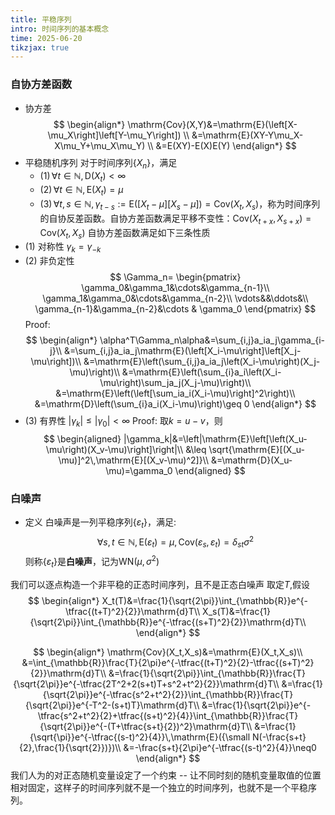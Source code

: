 ```yaml
---
title: 平稳序列
intro: 时间序列的基本概念
time: 2025-06-20
tikzjax: true
---
```

### 自协方差函数
- 协方差
	$$
	\begin{align*}
	\mathrm{Cov}(X,Y)&=\mathrm{E}(\left[X-\mu_X\right]\left[Y-\mu_Y\right]) \\
	&=\mathrm{E}(XY-Y\mu_X-X\mu_Y+\mu_X\mu_Y) \\
	&=E(XY)-E(X)E(Y)
	\end{align*}
	$$
- 平稳随机序列
	对于时间序列$\{X_n\}$，满足
	- $(1)\,\forall t\in \mathbb{N}, \mathrm{D}(X_t)< \infty$
	- $(2)\, \forall t\in \mathbb{N},\mathrm{E}(X_t)=\mu$
	- $(3)\, \forall t,s \in \mathbb{N},\gamma_{t-s}:=\mathrm{E}(\left[X_t-\mu\right]\left[X_s-\mu\right])=\mathrm{Cov}(X_t,X_s)$，称为时间序列的自协反差函数。自协方差函数满足平移不变性：$\mathrm{Cov}(X_{t+x},X_{s+x})=\mathrm{Cov}(X_t,X_s)$
自协方差函数满足如下三条性质
- $(1)$ 对称性 $\gamma_k=\gamma_{-k}$
- $(2)$ 非负定性
	$$
	\Gamma_n=
	\begin{pmatrix}
	\gamma_0&\gamma_1&\cdots&\gamma_{n-1}\\
	\gamma_1&\gamma_0&\cdots&\gamma_{n-2}\\
	\vdots&&\ddots&\\
	\gamma_{n-1}&\gamma_{n-2}&\cdots & \gamma_0
	\end{pmatrix}
	$$
	$\mathrm{Proof:}$
	$$
		\begin{align*}
		\alpha^T\Gamma_n\alpha&=\sum_{i,j}a_ia_j\gamma_{i-j}\\
		&=\sum_{i,j}a_ia_j\mathrm{E}(\left[X_i-\mu\right]\left[X_j-\mu\right])\\
		&=\mathrm{E}\left(\sum_{i,j}a_ia_j\left(X_i-\mu\right)(X_j-\mu)\right)\\
		&=\mathrm{E}\left(\sum_{i}a_i\left(X_i-\mu\right)\sum_ja_j(X_j-\mu)\right)\\
		&=\mathrm{E}\left(\left[\sum_ia_i(X_i-\mu)\right]^2\right)\\
		&=\mathrm{D}\left(\sum_{i}a_i(X_i-\mu)\right)\geq 0
		\end{align*}
	$$
- $(3)$ 有界性 $|\gamma_k|\leq |\gamma_0|<\infty$
	$\mathrm{Proof:}$
	取$k=u-v$，则
	$$
		\begin{aligned}
		|\gamma_k|&=\left|\mathrm{E}\left[\left(X_u-\mu\right)(X_v-\mu)\right]\right|\\
		&\leq \sqrt{\mathrm{E}[(X_u-\mu)]^2\,\mathrm{E}[(X_v-\mu)^2]}\\
		&=\mathrm{D}(X_u-\mu)=\gamma_0
		\end{aligned}
	$$

### 白噪声
- 定义
	白噪声是一列平稳序列$\{\varepsilon_t\}$，满足:
	$$
	\forall s,t \in \mathbb{N},\,\mathrm{E}(\varepsilon_t)=\mu ,\,\mathrm{Cov}(\varepsilon_s,\varepsilon_t)=\delta_{st}\sigma^2
	$$
	则称$\left\{\varepsilon_t\right\}$是**白噪声**，记为$\mathrm{WN}(\mu,\sigma^2)$

我们可以逐点构造一个非平稳的正态时间序列，且不是正态白噪声
取定$T$,假设
$$
\begin{align*}
X_t(T)&=\frac{1}{\sqrt{2\pi}}\int_{\mathbb{R}}e^{-\tfrac{(t+T)^2}{2}}\mathrm{d}T\\
X_s(T)&=\frac{1}{\sqrt{2\pi}}\int_{\mathbb{R}}e^{-\tfrac{(s+T)^2}{2}}\mathrm{d}T\\
\end{align*}
$$

$$
\begin{align*}
\mathrm{Cov}(X_t,X_s)&=\mathrm{E}(X_t,X_s)\\
&=\int_{\mathbb{R}}\frac{T}{2\pi}e^{-\tfrac{(t+T)^2}{2}-\tfrac{(s+T)^2}{2}}\mathrm{d}T\\
&=\frac{1}{\sqrt{2\pi}}\int_{\mathbb{R}}\frac{T}{\sqrt{2\pi}}e^{-\tfrac{2T^2+2(s+t)T+s^2+t^2}{2}}\mathrm{d}T\\
&=\frac{1}{\sqrt{2\pi}}e^{-\tfrac{s^2+t^2}{2}}\int_{\mathbb{R}}\frac{T}{\sqrt{2\pi}}e^{-T^2-(s+t)T}\mathrm{d}T\\
&=\frac{1}{\sqrt{2\pi}}e^{-\tfrac{s^2+t^2}{2}+\tfrac{(s+t)^2}{4}}\int_{\mathbb{R}}\frac{T}{\sqrt{2\pi}}e^{-(T+\tfrac{s+t}{2})^2}\mathrm{d}T\\
&=\frac{1}{\sqrt{\pi}}e^{-\tfrac{(s-t)^2}{4}}\,\mathrm{E}({\small N(-\frac{s+t}{2},\frac{1}{\sqrt{2}})})\\
&=-\frac{s+t}{2\pi}e^{-\tfrac{(s-t)^2}{4}}\neq0
\end{align*}
$$
我们人为的对正态随机变量设定了一个约束 -- 让不同时刻的随机变量取值的位置相对固定，这样子的时间序列就不是一个独立的时间序列，也就不是一个平稳序列。 


